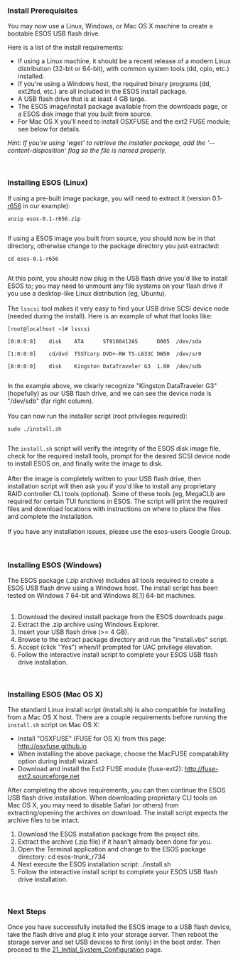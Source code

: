 ### Install Prerequisites ###
You may now use a Linux, Windows, or Mac OS X machine to create a bootable ESOS USB flash drive.

Here is a list of the install requirements:
  * If using a Linux machine, it should be a recent release of a modern Linux distribution (32-bit or 64-bit), with common system tools (dd, cpio, etc.) installed.
  * If you're using a Windows host, the required binary programs (dd, ext2fsd, etc.) are all included in the ESOS install package.
  * A USB flash drive that is at least 4 GB large.
  * The ESOS image/install package available from the downloads page, or a ESOS disk image that you built from source.
  * For Mac OS X you'll need to install OSXFUSE and the ext2 FUSE module; see below for details.

_Hint: If you're using 'wget' to retrieve the installer package, add the '--content-disposition' flag so the file is named properly._

<br>

<h3>Installing ESOS (Linux)</h3>
If using a pre-built image package, you will need to extract it (version 0.1-<a href='https://code.google.com/p/enterprise-storage-os/source/detail?r=656'>r656</a> in our example):<br>
<pre><code>unzip esos-0.1-r656.zip<br>
</code></pre>

If using a ESOS image you built from source, you should now be in that directory, otherwise change to the package directory you just extracted:<br>
<pre><code>cd esos-0.1-r656<br>
</code></pre>

At this point, you should now plug in the USB flash drive you'd like to install ESOS to; you may need to unmount any file systems on your flash drive if you use a desktop-like Linux distribution (eg, Ubuntu).<br>
<br>
The <code>lsscsi</code> tool makes it very easy to find your USB drive SCSI device node (needed during the install). Here is an example of what that looks like:<br>
<pre><code>[root@localhost ~]# lsscsi <br>
[0:0:0:0]    disk    ATA      ST9160412AS      D005  /dev/sda <br>
[1:0:0:0]    cd/dvd  TSSTcorp DVD+-RW TS-L633C DW50  /dev/sr0 <br>
[8:0:0:0]    disk    Kingston DataTraveler G3  1.00  /dev/sdb <br>
</code></pre>

In the example above, we clearly recognize "Kingston DataTraveler G3" (hopefully) as our USB flash drive, and we can see the device node is "/dev/sdb" (far right column).<br>
<br>
You can now run the installer script (root privileges required):<br>
<pre><code>sudo ./install.sh<br>
</code></pre>

The <code>install.sh</code> script will verify the integrity of the ESOS disk image file, check for the required install tools, prompt for the desired SCSI device node to install ESOS on, and finally write the image to disk.<br>
<br>
After the image is completely written to your USB flash drive, then installation script will then ask you if you'd like to install any proprietary RAID controller CLI tools (optional). Some of these tools (eg, MegaCLI) are required for certain TUI functions in ESOS. The script will print the required files and download locations with instructions on where to place the files and complete the installation.<br>
<br>
If you have any installation issues, please use the esos-users Google Group.<br>
<br>
<br>

<h3>Installing ESOS (Windows)</h3>
The ESOS package (.zip archive) includes all tools required to create a ESOS USB flash drive using a Windows host. The install script has been tested on Windows 7 64-bit and Windows 8[.1] 64-bit machines.<br>
<br>
<ol><li>Download the desired install package from the ESOS downloads page.<br>
</li><li>Extract the .zip archive using Windows Explorer.<br>
</li><li>Insert your USB flash drive (>= 4 GB).<br>
</li><li>Browse to the extract package directory and run the "install.vbs" script.<br>
</li><li>Accept (click "Yes") when/if prompted for UAC privilege elevation.<br>
</li><li>Follow the interactive install script to complete your ESOS USB flash drive installation.</li></ol>

<br>

<h3>Installing ESOS (Mac OS X)</h3>
The standard Linux install script (install.sh) is also compatible for installing from a Mac OS X host. There are a couple requirements before running the <code>install.sh</code> script on Mac OS X:<br>
<ul><li>Install "OSXFUSE" (FUSE for OS X) from this page: <a href='http://osxfuse.github.io'>http://osxfuse.github.io</a>
</li><li>When installing the above package, choose the MacFUSE compatability option during install wizard.<br>
</li><li>Download and install the Ext2 FUSE module (fuse-ext2): <a href='http://fuse-ext2.sourceforge.net'>http://fuse-ext2.sourceforge.net</a></li></ul>

After completing the above requirements, you can then continue the ESOS USB flash drive installation. When downloading proprietary CLI tools on Mac OS X, you may need to disable Safari (or others) from extracting/opening the archives on download. The install script expects the archive files to be intact.<br>
<ol><li>Download the ESOS installation package from the project site.<br>
</li><li>Extract the archive (.zip file) if it hasn't already been done for you.<br>
</li><li>Open the Terminal application and change to the ESOS package directory: cd esos-trunk_r734<br>
</li><li>Next execute the ESOS installation script: ./install.sh<br>
</li><li>Follow the interactive install script to complete your ESOS USB flash drive installation.</li></ol>

<br>

<h3>Next Steps</h3>
Once you have successfully installed the ESOS image to a USB flash device, take the flash drive and plug it into your storage server. Then reboot the storage server and set USB devices to first (only) in the boot order. Then proceed to the <a href='21_Initial_System_Configuration.md'>21_Initial_System_Configuration</a> page.